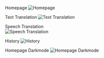 #

Homepage
![Homepage](https://user-images.githubusercontent.com/40406575/179924133-5872daf9-c9ff-4711-a97c-cc207e19afc4.png)

Text Translation
![Text Translation](https://user-images.githubusercontent.com/40406575/179924189-b6f50aed-03f8-425b-95f5-d49c6202c24d.png)

Speech Translation  
![Speech Translation](https://user-images.githubusercontent.com/40406575/179924241-b5a54d77-71e7-4752-9abd-9515574e18bc.png)

History
![History](https://user-images.githubusercontent.com/40406575/179924334-f342bbac-d732-456a-a615-9e37180770d1.png)

Homepage Darkmode
![Homepage Darkmode](https://user-images.githubusercontent.com/40406575/179924382-c9cf4cba-74ba-4549-8001-7ca82fdbc94b.png)
